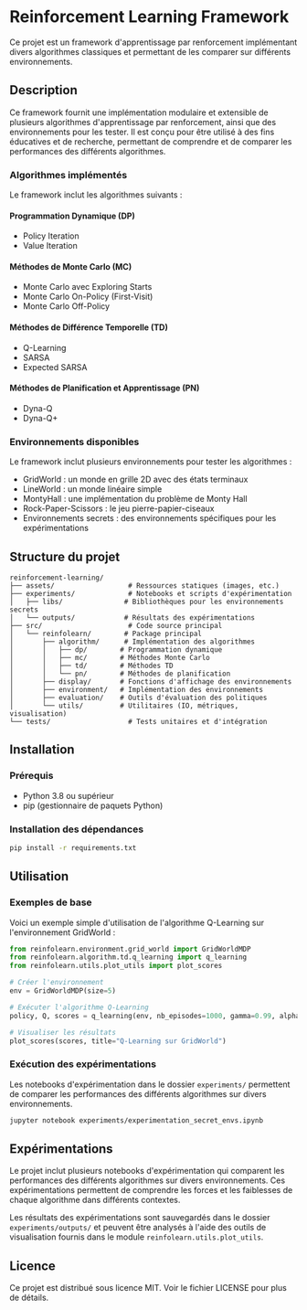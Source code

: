 # Reinforcement Learning Framework

Ce projet est un framework d'apprentissage par renforcement implémentant divers algorithmes classiques et permettant de les comparer sur différents environnements.

## Description

Ce framework fournit une implémentation modulaire et extensible de plusieurs algorithmes d'apprentissage par renforcement, ainsi que des environnements pour les tester. Il est conçu pour être utilisé à des fins éducatives et de recherche, permettant de comprendre et de comparer les performances des différents algorithmes.

### Algorithmes implémentés

Le framework inclut les algorithmes suivants :

#### Programmation Dynamique (DP)
- Policy Iteration
- Value Iteration

#### Méthodes de Monte Carlo (MC)
- Monte Carlo avec Exploring Starts
- Monte Carlo On-Policy (First-Visit)
- Monte Carlo Off-Policy

#### Méthodes de Différence Temporelle (TD)
- Q-Learning
- SARSA
- Expected SARSA

#### Méthodes de Planification et Apprentissage (PN)
- Dyna-Q
- Dyna-Q+

### Environnements disponibles

Le framework inclut plusieurs environnements pour tester les algorithmes :

- GridWorld : un monde en grille 2D avec des états terminaux
- LineWorld : un monde linéaire simple
- MontyHall : une implémentation du problème de Monty Hall
- Rock-Paper-Scissors : le jeu pierre-papier-ciseaux
- Environnements secrets : des environnements spécifiques pour les expérimentations

## Structure du projet

```
reinforcement-learning/
├── assets/                  # Ressources statiques (images, etc.)
├── experiments/             # Notebooks et scripts d'expérimentation
│   ├── libs/               # Bibliothèques pour les environnements secrets
│   └── outputs/            # Résultats des expérimentations
├── src/                     # Code source principal
│   └── reinfolearn/        # Package principal
│       ├── algorithm/      # Implémentation des algorithmes
│       │   ├── dp/        # Programmation dynamique
│       │   ├── mc/        # Méthodes Monte Carlo
│       │   ├── td/        # Méthodes TD
│       │   └── pn/        # Méthodes de planification
│       ├── display/       # Fonctions d'affichage des environnements
│       ├── environment/   # Implémentation des environnements
│       ├── evaluation/    # Outils d'évaluation des politiques
│       └── utils/         # Utilitaires (IO, métriques, visualisation)
└── tests/                   # Tests unitaires et d'intégration
```

## Installation

### Prérequis

- Python 3.8 ou supérieur
- pip (gestionnaire de paquets Python)

### Installation des dépendances

```bash
pip install -r requirements.txt
```

## Utilisation

### Exemples de base

Voici un exemple simple d'utilisation de l'algorithme Q-Learning sur l'environnement GridWorld :

```python
from reinfolearn.environment.grid_world import GridWorldMDP
from reinfolearn.algorithm.td.q_learning import q_learning
from reinfolearn.utils.plot_utils import plot_scores

# Créer l'environnement
env = GridWorldMDP(size=5)

# Exécuter l'algorithme Q-Learning
policy, Q, scores = q_learning(env, nb_episodes=1000, gamma=0.99, alpha=0.1, epsilon=0.1)

# Visualiser les résultats
plot_scores(scores, title="Q-Learning sur GridWorld")
```

### Exécution des expérimentations

Les notebooks d'expérimentation dans le dossier `experiments/` permettent de comparer les performances des différents algorithmes sur divers environnements.

```bash
jupyter notebook experiments/experimentation_secret_envs.ipynb
```

## Expérimentations

Le projet inclut plusieurs notebooks d'expérimentation qui comparent les performances des différents algorithmes sur divers environnements. Ces expérimentations permettent de comprendre les forces et les faiblesses de chaque algorithme dans différents contextes.

Les résultats des expérimentations sont sauvegardés dans le dossier `experiments/outputs/` et peuvent être analysés à l'aide des outils de visualisation fournis dans le module `reinfolearn.utils.plot_utils`.

## Licence

Ce projet est distribué sous licence MIT. Voir le fichier LICENSE pour plus de détails.